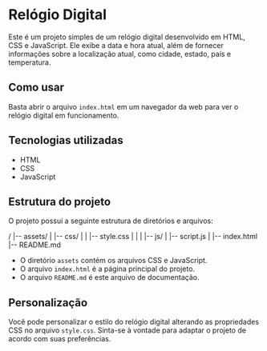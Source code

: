 # Relógio Digital

Este é um projeto simples de um relógio digital desenvolvido em HTML, CSS e JavaScript. Ele exibe a data e hora atual, além de fornecer informações sobre a localização atual, como cidade, estado, país e temperatura.

## Como usar

Basta abrir o arquivo `index.html` em um navegador da web para ver o relógio digital em funcionamento.

## Tecnologias utilizadas

- HTML
- CSS
- JavaScript

## Estrutura do projeto

O projeto possui a seguinte estrutura de diretórios e arquivos:

/
|-- assets/
| |-- css/
| | |-- style.css
| |
| |-- js/
| |-- script.js
|
|-- index.html
|-- README.md

- O diretório `assets` contém os arquivos CSS e JavaScript.
- O arquivo `index.html` é a página principal do projeto.
- O arquivo `README.md` é este arquivo de documentação.

## Personalização

Você pode personalizar o estilo do relógio digital alterando as propriedades CSS no arquivo `style.css`. Sinta-se à vontade para adaptar o projeto de acordo com suas preferências.
